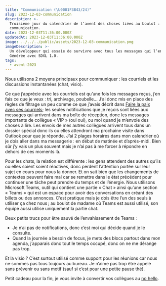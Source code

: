 ```yaml
---
title: "Communication (\U0001F3843/24)"
slug: 2023-12-03-communication
description: >-
  Troisième jour du calendrier de l’avent des choses liées au boulot : la
  communication.
date: 2023-12-03T11:36:00.000Z
updatedAt: 2023-12-03T11:36:00.000Z
image: ../../../public/assets/2023-12-03-communication.png
imageDescription: >-
  Un développeur qui essaie de survivre avec tous les messages qui l’entourent.
  Générée avec SDXL 1.0.
tags:
  - avent-2023
---
```


Nous utilisons 2 moyens principaux pour communiquer : les courriels et les discussions instantanées (chat, visio).

Ce que j’apprécie avec les courriels est qu’une fois les messages reçus, j’en fais ce que je veux : tri, archivage, poubelle… J’ai donc mis en place des règles de filtrage un peu comme ce que j’avais décrit dans [Faire la paix avec ses courriels](https://sieg.fr/ied/faire-la-paix-avec-ses-courriels); les seules notifications que je reçois sont liées aux messages qui arrivent dans ma boîte de réception, donc les messages importants de collègue « VIP » (oui oui), ou moi quand je m’envoie des choses à lire. Les envois de mes autres collègues arrivent tous dans un dossier spécial donc ils ou elles attendront ma prochaine visite dans Outlook pour que je réponde. J’ai 2 plages horaires dans mon calendrier où je dois aller dans ma messagerie : en début de matinée et d’après-midi. Bien sûr j’y vais un plus souvent mais je n’ai pas à me forcer à répondre en dehors de ces moments là.

Pour les chats, la relation est différente : les gens attendent des autres qu’ils ou elles soient soient réactives, donc perdent l’attention portée sur leur sujet en cours pour nous la donner. Et on sait bien que les changements de contextes peuvent faire mal car se remettre dans le état précédent pour continuer une tâche peut prendre du temps et de l’énergie. Nous utilisons Microsoft Teams, outil qui contient une partie « Chat » ainsi qu’une section « Teams » qui est un espace pour avoir des conversations en créant des billets ou des annonces. C’est pratique mais je dois être l’un des seuls à utiliser ça chez nous ; au boulot de madame où Teams est aussi utilisé, son équipe aussi utilise uniquement la partie chat.

Deux petits trucs pour être sauvé de l’envahissement de Teams :

- Je n’ai pas de notifications, donc c’est moi qui décide quand je le consulte.
- Quand la journée a besoin de focus, je mets des blocs partout dans mon agenda, j’apparais donc tout le temps occupé, donc on ne me dérange pas trop.

Et la visio ? C’est surtout utilisé comme support pour les réunions car nous ne sommes pas tous toujours au bureau. Je n’aime pas trop être appelé sans prévenir ou sans motif (sauf si c’est pour une petite pause thé).

Petit cadeau pour la fin, je vous invite à convertir vos collègues au [no hello](https://nohello.net/fr/).
